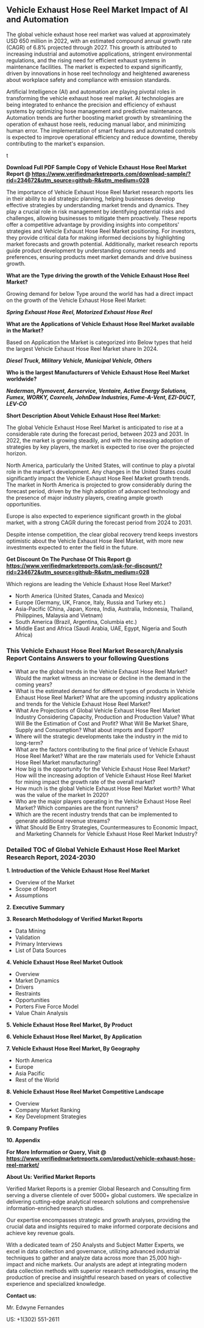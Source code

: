 <h2>Vehicle Exhaust Hose Reel Market Impact of AI and Automation</h2><p>The global vehicle exhaust hose reel market was valued at approximately USD 650 million in 2022, with an estimated compound annual growth rate (CAGR) of 6.8% projected through 2027. This growth is attributed to increasing industrial and automotive applications, stringent environmental regulations, and the rising need for efficient exhaust systems in maintenance facilities. The market is expected to expand significantly, driven by innovations in hose reel technology and heightened awareness about workplace safety and compliance with emission standards.</p><p>Artificial Intelligence (AI) and automation are playing pivotal roles in transforming the vehicle exhaust hose reel market. AI technologies are being integrated to enhance the precision and efficiency of exhaust systems by optimizing hose management and predictive maintenance. Automation trends are further boosting market growth by streamlining the operation of exhaust hose reels, reducing manual labor, and minimizing human error. The implementation of smart features and automated controls is expected to improve operational efficiency and reduce downtime, thereby contributing to the market's expansion.</p>t</p><p id="" class=""><strong>Download Full PDF Sample Copy of Vehicle Exhaust Hose Reel Market Report @ <a href="https://www.verifiedmarketreports.com/download-sample/?rid=234672&utm_source=github-R&utm_medium=028" target="_blank">https://www.verifiedmarketreports.com/download-sample/?rid=234672&utm_source=github-R&utm_medium=028</a></strong></p><p>The importance of&nbsp;Vehicle Exhaust Hose Reel Market research reports lies in their ability to aid strategic planning, helping businesses develop effective strategies by understanding market trends and dynamics. They play a crucial role in risk management by identifying potential risks and challenges, allowing businesses to mitigate them proactively. These reports offer a competitive advantage by providing insights into competitors' strategies and Vehicle Exhaust Hose Reel Market positioning. For investors, they provide critical data for making informed decisions by highlighting market forecasts and growth potential. Additionally, market research reports guide product development by understanding consumer needs and preferences, ensuring products meet market demands and drive business growth.</p><p><strong>What are the&nbsp;Type driving the growth of the Vehicle Exhaust Hose Reel Market?</strong></p><p id="" class="">Growing demand for below Type around the world has had a direct impact on the growth of the Vehicle Exhaust Hose Reel Market:</p><em><strong>Spring Exhaust Hose Reel, Motorized Exhaust Hose Reel</strong></em></p><strong>What are the&nbsp;Applications&nbsp;of Vehicle Exhaust Hose Reel Market available in the Market?</strong></p><p id="" class="">Based on Application the Market is categorized into Below types that held the largest Vehicle Exhaust Hose Reel Market share In 2024.</p><em><strong>Diesel Truck, Military Vehicle, Municipal Vehicle, Others</strong></em></p><strong>Who is the largest Manufacturers of Vehicle Exhaust Hose Reel Market worldwide?</strong></p><p><em><strong>Nederman, Plymovent, Aerservice, Ventaire, Active Energy Solutions, Fumex, WORKY, Coxreels, JohnDow Industries, Fume-A-Vent, EZI-DUCT, LEV-CO</strong></em></p><p id="" class=""><strong>Short Description About Vehicle Exhaust Hose Reel Market:</strong></p><p>The global Vehicle Exhaust Hose Reel Market is anticipated to rise at a considerable rate during the forecast period, between 2023 and 2031. In 2022, the market is growing steadily, and with the increasing adoption of strategies by key players, the market is expected to rise over the projected horizon.</p><p>North America, particularly the United States, will continue to play a pivotal role in the market's development. Any changes in the United States could significantly impact the Vehicle Exhaust Hose Reel Market growth trends. The market in North America is projected to grow considerably during the forecast period, driven by the high adoption of advanced technology and the presence of major industry players, creating ample growth opportunities.</p><p>Europe is also expected to experience significant growth in the global market, with a strong CAGR during the forecast period from 2024 to 2031.</p><p>Despite intense competition, the clear global recovery trend keeps investors optimistic about the Vehicle Exhaust Hose Reel Market, with more new investments expected to enter the field in the future.</p><p id="" class=""><strong>Get Discount On The Purchase Of This Report @ <a href="https://www.verifiedmarketreports.com/ask-for-discount/?rid=234672&utm_source=github-R&utm_medium=028" target="_blank">https://www.verifiedmarketreports.com/ask-for-discount/?rid=234672&utm_source=github-R&utm_medium=028</a></strong></p>Which regions are leading the Vehicle Exhaust Hose Reel Market?</p><ul><li>North America (United States, Canada and Mexico)</li><li>Europe (Germany, UK, France, Italy, Russia and Turkey etc.)</li><li>Asia-Pacific (China, Japan, Korea, India, Australia, Indonesia, Thailand, Philippines, Malaysia and Vietnam)</li><li>South America (Brazil, Argentina, Columbia etc.)</li><li>Middle East and Africa (Saudi Arabia, UAE, Egypt, Nigeria and South Africa)</li></ul><h3 id="" class="">This Vehicle Exhaust Hose Reel Market Research/Analysis Report Contains Answers to your following Questions</h3><ul><li>What are the global trends in the Vehicle Exhaust Hose Reel Market? Would the market witness an increase or decline in the demand in the coming years?</li><li>What is the estimated demand for different types of products in Vehicle Exhaust Hose Reel Market? What are the upcoming industry applications and trends for the Vehicle Exhaust Hose Reel Market?</li><li>What Are Projections of Global Vehicle Exhaust Hose Reel Market Industry Considering Capacity, Production and Production Value? What Will Be the Estimation of Cost and Profit? What Will Be Market Share, Supply and Consumption? What about imports and Export?</li><li>Where will the strategic developments take the industry in the mid to long-term?</li><li>What are the factors contributing to the final price of Vehicle Exhaust Hose Reel Market? What are the raw materials used for Vehicle Exhaust Hose Reel Market manufacturing?</li><li>How big is the opportunity for the Vehicle Exhaust Hose Reel Market? How will the increasing adoption of Vehicle Exhaust Hose Reel Market for mining impact the growth rate of the overall market?</li><li>How much is the global Vehicle Exhaust Hose Reel Market worth? What was the value of the market In 2020?</li><li>Who are the major players operating in the Vehicle Exhaust Hose Reel Market? Which companies are the front runners?</li><li>Which are the recent industry trends that can be implemented to generate additional revenue streams?</li><li>What Should Be Entry Strategies, Countermeasures to Economic Impact, and Marketing Channels for Vehicle Exhaust Hose Reel Market Industry?</li></ul><h3 id="" class="">Detailed TOC of Global Vehicle Exhaust Hose Reel Market Research Report, 2024-2030</h3><p id="" class=""><strong>1. Introduction of the Vehicle Exhaust Hose Reel Market</strong></p><ul><li>Overview of the Market</li><li>Scope of Report</li><li>Assumptions</li></ul><p id="" class=""><strong>2. Executive Summary</strong></p><p id="" class=""><strong>3. Research Methodology of Verified Market Reports</strong></p><ul><li>Data Mining</li><li>Validation</li><li>Primary Interviews</li><li>List of Data Sources</li></ul><p id="" class=""><strong>4. Vehicle Exhaust Hose Reel Market Outlook</strong></p><ul><li>Overview</li><li>Market Dynamics</li><li>Drivers</li><li>Restraints</li><li>Opportunities</li><li>Porters Five Force Model</li><li>Value Chain Analysis</li></ul><p id="" class=""><strong>5. Vehicle Exhaust Hose Reel Market, By Product</strong></p><p id="" class=""><strong>6. Vehicle Exhaust Hose Reel Market, By Application</strong></p><p id="" class=""><strong>7. Vehicle Exhaust Hose Reel Market, By Geography</strong></p><ul><li>North America</li><li>Europe</li><li>Asia Pacific</li><li>Rest of the World</li></ul><p id="" class=""><strong>8. Vehicle Exhaust Hose Reel Market Competitive Landscape</strong></p><ul><li>Overview</li><li>Company Market Ranking</li><li>Key Development Strategies</li></ul><p id="" class=""><strong>9. Company Profiles</strong></p><p id="" class=""><strong>10. Appendix</strong></p><p id="" class=""><strong>For More Information or Query, Visit @ <a href="https://www.verifiedmarketreports.com/product/vehicle-exhaust-hose-reel-market/" target="_blank">https://www.verifiedmarketreports.com/product/vehicle-exhaust-hose-reel-market/</a></strong></p><p id="" class=""><strong>About Us: Verified Market Reports</strong></p><p id="" class="">Verified Market Reports is a premier Global Research and Consulting firm serving a diverse clientele of over 5000+ global customers. We specialize in delivering cutting-edge analytical research solutions and comprehensive information-enriched research studies.</p><p id="" class="">Our expertise encompasses strategic and growth analyses, providing the crucial data and insights required to make informed corporate decisions and achieve key revenue goals.</p><p id="" class="">With a dedicated team of 250 Analysts and Subject Matter Experts, we excel in data collection and governance, utilizing advanced industrial techniques to gather and analyze data across more than 25,000 high-impact and niche markets. Our analysts are adept at integrating modern data collection methods with superior research methodologies, ensuring the production of precise and insightful research based on years of collective experience and specialized knowledge.</p><p id="" class=""><strong>Contact us:</strong></p><p id="" class="">Mr. Edwyne Fernandes</p><p id="" class="">US: +1(302) 551-2611</p>